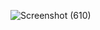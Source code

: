 ![Screenshot (610)](https://user-images.githubusercontent.com/101535029/163590455-54f97711-da15-4b04-a6b0-33ce369c1e6e.png)
